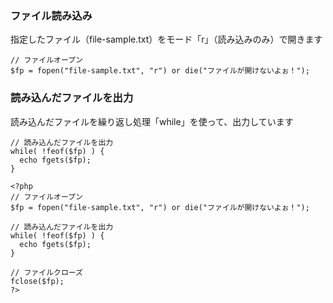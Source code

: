 ### ファイル読み込み
指定したファイル（file-sample.txt）をモード「r」（読み込みのみ）で開きます
```
// ファイルオープン
$fp = fopen("file-sample.txt", "r") or die("ファイルが開けないよぉ！");

```
### 読み込んだファイルを出力
読み込んだファイルを繰り返し処理「while」を使って、出力しています
```
// 読み込んだファイルを出力
while( !feof($fp) ) {
  echo fgets($fp);
}
```

```
<?php
// ファイルオープン
$fp = fopen("file-sample.txt", "r") or die("ファイルが開けないよぉ！");
 
// 読み込んだファイルを出力
while( !feof($fp) ) {
  echo fgets($fp);
}
 
// ファイルクローズ
fclose($fp);
?>

```
